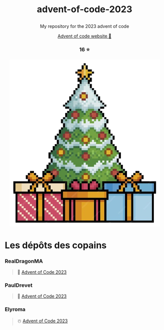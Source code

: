 
# <p align="center">advent-of-code-2023<p>
<p align="center">My repository for the 2023 advent of code</p>

<p align="center"><a href="https://adventofcode.com/2023">Advent of code website 🎅</a></p>

### <p align="center">16 ⭐</p>
<p align="center">
    <img src="./assets/fir.png" alt="fir image">
</p>

# Les dépôts des copains

### RealDragonMA

> 🎄 [Advent of Code 2023](https://github.com/RealDragonMA/Advent-of-code-2023)

### PaulDrevet

> 🎁 [Advent of Code 2023](https://github.com/PaulDrevet/advent_of_code_2023)</center>

### Elyroma

> ☃️ [Advent of Code 2023](https://github.com/Elyroma/AdventOfCode)</center>


